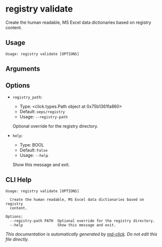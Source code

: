 
# registry validate

Create the human readable, MS Excel data dictionaries based on registry content.

## Usage

```
Usage: registry validate [OPTIONS]
```

## Arguments


## Options

* `registry_path`:
    * Type: <click.types.Path object at 0x75b1361fa860>
    * Default: `oeps/registry`
    * Usage: `--registry-path`

    Optional override for the registry directory.



* `help`:
    * Type: BOOL
    * Default: `False`
    * Usage: `--help`

    Show this message and exit.



## CLI Help

```
Usage: registry validate [OPTIONS]

  Create the human readable, MS Excel data dictionaries based on registry
  content.

Options:
  --registry-path PATH  Optional override for the registry directory.
  --help                Show this message and exit.
```


_This documentation is automatically generated by [md-click](https://github.com/RiveryIo/md-click). Do not edit this file directly._
